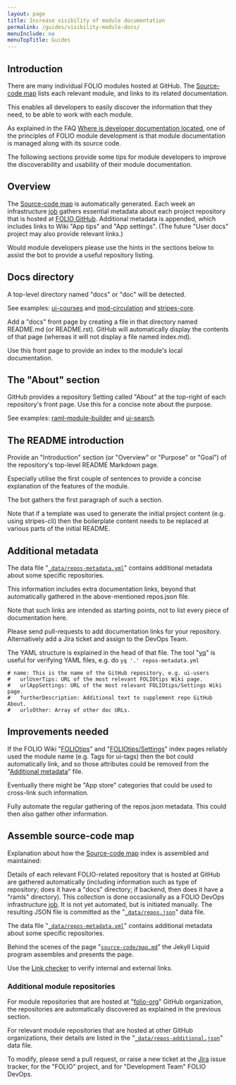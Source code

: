 ```yaml
---
layout: page
title: Increase visibility of module documentation
permalink: /guides/visibility-module-docs/
menuInclude: no
menuTopTitle: Guides
---
```


## Introduction

There are many individual FOLIO modules hosted at GitHub.
The [Source-code map](/source-code/map/) lists each relevant module, and links to its related documentation.

This enables all developers to easily discover the information that they need, to be able to work with each module.

As explained in the FAQ [Where is developer documentation located](/faqs/where-is-developer-documentation-located/), one of the principles of FOLIO module development is that module documentation is managed along with its source code.

The following sections provide some tips for module developers to improve the discoverability and usability of their module documentation.

## Overview

The [Source-code map](/source-code/map/) is automatically generated.
Each week an infrastructure [job](#assemble-source-code-map) gathers essential metadata about each project repository that is hosted at [FOLIO GitHub](https://github.com/folio-org).
Additional metadata is appended, which includes links to Wiki "App tips" and "App settings".
(The future "User docs" project may also provide relevant links.)

Would module developers please use the hints in the sections below to assist the bot to provide a useful repository listing.

## Docs directory

A top-level directory named "docs" or "doc" will be detected.

See examples:
[ui-courses](/source-code/map/#ui-courses)
and [mod-circulation](/source-code/map/#mod-circulation)
and [stripes-core](/source-code/map/#stripes-core).

Add a "docs" front page by creating a file in that directory named README.md (or README.rst).
GitHub will automatically display the contents of that page (whereas it will not display a file named index.md).

Use this front page to provide an index to the module's local documentation.

## The "About" section

GitHub provides a repository Setting called "About" at the top-right of each repository's front page.
Use this for a concise note about the purpose.

See examples:
[raml-module-builder](/source-code/map/#raml-module-builder)
and [ui-search](/source-code/map/#ui-search).

## The README introduction

Provide an "Introduction" section (or "Overview" or "Purpose" or "Goal") of the repository's top-level README Markdown page.

Especially utilise the first couple of sentences to provide a concise explanation of the features of the module.

The bot gathers the first paragraph of such a section.

Note that if a template was used to generate the initial project content (e.g. using stripes-cli) then the boilerplate content needs to be replaced at various parts of the initial README.

## Additional metadata

The data file
"[`_data/repos-metadata.yml`](https://github.com/folio-org/folio-org.github.io/tree/master/_data/repos-metadata.yml)"
contains additional metadata about some specific repositories.

This information includes extra documentation links, beyond that automatically gathered in the above-mentioned repos.json file.

Note that such links are intended as starting points, not to list every piece of documentation here.

Please send pull-requests to add documentation links for your repository.
Alternatively add a Jira ticket and assign to the DevOps Team.

The YAML structure is explained in the head of that file.
The tool "[yq](https://github.com/kislyuk/yq)" is useful for verifying YAML files, e.g. do `yq '.' repos-metadata.yml`

```
# name: This is the name of the GitHub repository, e.g. ui-users
#   urlUserTips: URL of the most relevant FOLIOtips Wiki page.
#   urlAppSettings: URL of the most relevant FOLIOtips/Settings Wiki page.
#   furtherDescription: Additional text to supplement repo GitHub About.
#   urlsOther: Array of other doc URLs.
```

## Improvements needed

If the FOLIO Wiki "[FOLIOtips](https://wiki.folio.org/display/FOLIOtips)" and "[FOLIOtips/Settings](https://wiki.folio.org/display/FOLIOtips/Settings)" index pages reliably used the module name (e.g. Tags for ui-tags) then the bot could automatically link, and so those attributes could be removed from the "[Additional metadata](#additional-metadata)" file.

Eventually there might be "App store" categories that could be used to cross-link such information.

Fully automate the regular gathering of the repos.json metadata.
This could then also gather other information.

## Assemble source-code map

Explanation about how the [Source-code map](/source-code/map/) index is assembled and maintained:

Details of each relevant FOLIO-related repository that is hosted at GitHub are gathered automatically
(including information such as type of repository; does it have a "docs" directory; if backend, then does it have a "ramls" directory).
This collection is done occasionally as a FOLIO DevOps infrastructure
[job](https://github.com/folio-org-priv/folio-infrastructure/tree/master/verify-repo-config).
It is not yet automated, but is initiated manually.
The resulting JSON file is committed as the
"[`_data/repos.json`](https://github.com/folio-org/folio-org.github.io/tree/master/_data/repos.json)" data file.

The data file
"[`_data/repos-metadata.yml`](https://github.com/folio-org/folio-org.github.io/tree/master/_data/repos-metadata.yml)"
contains additional metadata about some specific repositories.

Behind the scenes of the page
"[`source-code/map.md`](https://raw.githubusercontent.com/folio-org/folio-org.github.io/master/source-code/map.md)"
the Jekyll Liquid program assembles and presents the page.

Use the [Link checker](https://github.com/folio-org/folio-org.github.io/#link-checker) to verify internal and external links.

### Additional module repositories

For module repositories that are hosted at "[folio-org](https://github.com/folio-org)" GitHub organization, the repositories are automatically discovered as explained in the previous section.

For relevant module repositories that are hosted at other GitHub organizations, their details are listed in the "[`_data/repos-additional.json`](https://github.com/folio-org/folio-org.github.io/blob/master/_data/repos-additional.json)" data file.

To modify, please send a pull request, or raise a new ticket at the [Jira](/guidelines/which-forum/#issue-tracker) issue tracker, for the "FOLIO" project, and for "Development Team" FOLIO DevOps.

<div class="folio-spacer-content"></div>

